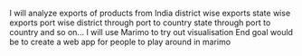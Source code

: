 I will analyze exports of products from India
district wise exports
state wise exports
port wise
district through port to country
state through port to country 
and so on...
I will use Marimo to try out visualisation
End goal would be to create a web app for people to play around in marimo
